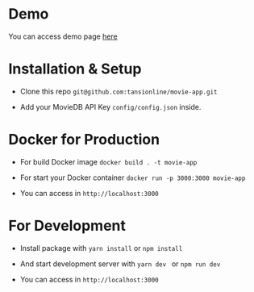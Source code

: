 # Demo 

You can access demo page [here]()

# Installation & Setup

- Clone this repo ```git@github.com:tansionline/movie-app.git```

- Add your MovieDB API Key `config/config.json` inside. 

# Docker for Production

 - For build Docker image  ``docker build . -t movie-app``

 - For start your Docker container ``docker run -p 3000:3000 movie-app``

 - You can access in ``http://localhost:3000`` 

# For Development

- Install package with `` yarn install `` or `` npm install ``

- And start development server  with ``yarn dev `` or  ``npm run dev `` 

- You can access in ``http://localhost:3000``
